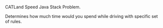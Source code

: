 CATLand Speed Java Stack Problem.

Determines how much time would you spend while driving with specific set of rules.